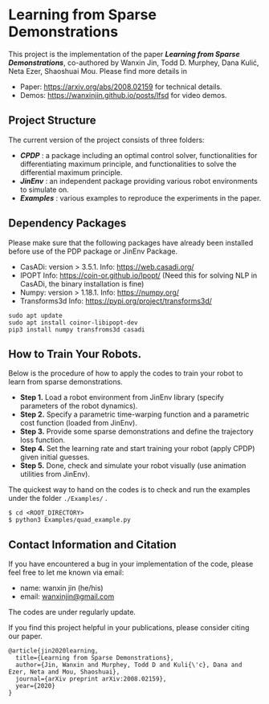 # Learning from Sparse Demonstrations

This project is the implementation of the paper _**Learning from Sparse Demonstrations**_, co-authored by
Wanxin Jin, Todd D. Murphey, Dana Kulić, Neta Ezer, Shaoshuai Mou. Please find more details in

* Paper: https://arxiv.org/abs/2008.02159 for technical details.
* Demos: https://wanxinjin.github.io/posts/lfsd for video demos.


## Project Structure
The current version of the project consists of three folders:


* **_CPDP_** : a package including an optimal control solver, functionalities for differentiating maximum principle, and functionalities to solve the differential maximum principle.  
* **_JinEnv_** : an independent package providing various robot environments to simulate on.
* **_Examples_** : various examples to reproduce the experiments in the paper.


## Dependency Packages
Please make sure that the following packages have already been installed before 
use of the PDP package or JinEnv Package.

   * CasADi: version > 3.5.1. Info: https://web.casadi.org/
   * IPOPT Info: https://coin-or.github.io/Ipopt/ (Need this for solving NLP in CasADi, the binary installation is fine)
   * Numpy: version > 1.18.1. Info: https://numpy.org/
   * Transforms3d Info: https://pypi.org/project/transforms3d/

```
sudo apt update
sudo apt install coinor-libipopt-dev
pip3 install numpy transfroms3d casadi
```


## How to Train Your Robots.
Below is the procedure of how to apply the codes to train your robot to learn from sparse demonstrations.

* **Step 1.** Load a robot environment from JinEnv library (specify parameters of the robot dynamics).
* **Step 2.** Specify a parametric time-warping function and a parametric  cost function (loaded from JinEnv).
* **Step 3.** Provide some sparse demonstrations and define the trajectory loss function.
* **Step 4.** Set the learning rate and start training your robot (apply CPDP) given initial guesses.
* **Step 5.** Done, check and simulate your robot visually (use animation utilities from JinEnv).

The quickest way to hand on the codes is to check and run the examples under the folder `./Examples/` .


```
$ cd <ROOT_DIRECTORY>
$ python3 Examples/quad_example.py
```


## Contact Information and Citation
If you have encountered a bug in your implementation of the code, please feel free to let me known via email:

   * name: wanxin jin (he/his)
   * email: wanxinjin@gmail.com

The codes are under regularly update.

If you find this project helpful in your publications, please consider citing our paper.
    
    @article{jin2020learning,
      title={Learning from Sparse Demonstrations},
      author={Jin, Wanxin and Murphey, Todd D and Kuli{\'c}, Dana and Ezer, Neta and Mou, Shaoshuai},
      journal={arXiv preprint arXiv:2008.02159},
      year={2020}
    }
